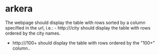 # arkera

The webpage should display the table with rows sorted by a column specified in the url, i.e.: - http://<base url of the webpage>/city should display the table with rows ordered by the city names.
- http://<base url of the webpage>/100+ should display the table with rows ordered by the "100+" column..
